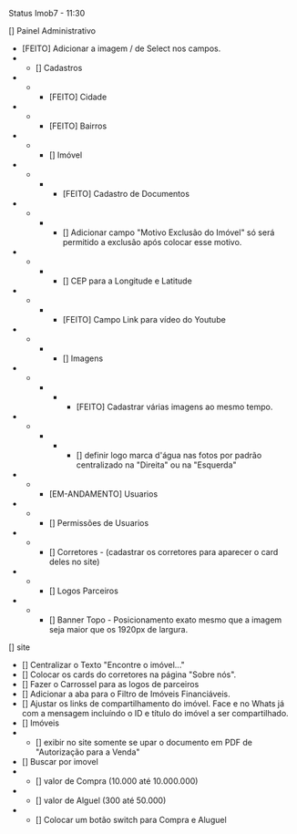 Status Imob7 - 11:30

[] Painel Administrativo
- [FEITO] Adicionar a imagem \/ de Select nos campos.
- - [] Cadastros
- - - [FEITO] Cidade
- - - [FEITO] Bairros
- - - [] Imóvel
- - - - [FEITO] Cadastro de Documentos
- - - - [] Adicionar campo "Motivo Exclusão do Imóvel" só será permitido a exclusão após colocar esse motivo.
- - - - [] CEP para a Longitude e Latitude
- - - - [FEITO] Campo Link para vídeo do Youtube
- - - - [] Imagens
- - - - - [FEITO] Cadastrar várias imagens ao mesmo tempo.
- - - - - [] definir logo marca d'água nas fotos por padrão centralizado na "Direita" ou na "Esquerda"
- - - [EM-ANDAMENTO] Usuarios
- - - [] Permissões de Usuarios
- - - [] Corretores - (cadastrar os corretores para aparecer o card deles no site)
- - - [] Logos Parceiros
- - - [] Banner Topo - Posicionamento exato mesmo que a imagem seja maior que os 1920px de largura.

[] site
- [] Centralizar o Texto "Encontre o imóvel..."
- [] Colocar os cards do corretores na página "Sobre nós".
- [] Fazer o Carrossel para as logos de parceiros
- [] Adicionar a aba para o Filtro de Imóveis Financiáveis.
- [] Ajustar os links de compartilhamento do imóvel. Face e no Whats já com a mensagem incluíndo o ID e título do imóvel a ser compartilhado.
- [] Imóveis
- - [] exibir no site somente se upar o documento em PDF de "Autorização para a Venda"
- [] Buscar por imovel
- - [] valor de Compra (10.000 até 10.000.000)
- - [] valor de Alguel (300 até 50.000)
- - [] Colocar um botão switch para Compra e Aluguel